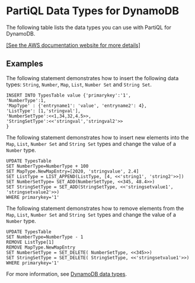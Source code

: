 # PartiQL Data Types for DynamoDB<a name="ql-reference.data-types"></a>

The following table lists the data types you can use with PartiQL for DynamoDB\.

[\[See the AWS documentation website for more details\]](./ql-reference.data-types.html)

## Examples<a name="ql-reference.data-types"></a>

The following statement demonstrates how to insert the following data types: `String`, `Number`, `Map`, `List`, `Number Set` and `String Set`\.

```
INSERT INTO TypesTable value {'primarykey':'1', 
'NumberType':1,
'MapType' : {'entryname1': 'value', 'entryname2': 4}, 
'ListType': [1,'stringval'], 
'NumberSetType':<<1,34,32,4.5>>, 
'StringSetType':<<'stringval','stringval2'>>
}
```

The following statement demonstrates how to insert new elements into the `Map`, `List`, `Number Set` and `String Set` types and change the value of a `Number` type\.

```
UPDATE TypesTable 
SET NumberType=NumberType + 100 
SET MapType.NewMapEntry=[2020, 'stringvalue', 2.4]
SET ListType = LIST_APPEND(ListType, [4, <<'string1', 'string2'>>])
SET NumberSetType= SET_ADD(NumberSetType, <<345, 48.4>>)
SET StringSetType = SET_ADD(StringSetType, <<'stringsetvalue1', 'stringsetvalue2'>>)
WHERE primarykey='1'
```

The following statement demonstrates how to remove elements from the `Map`, `List`, `Number Set` and `String Set` types and change the value of a `Number` type\.

```
UPDATE TypesTable 
SET NumberType=NumberType - 1
REMOVE ListType[1]
REMOVE MapType.NewMapEntry
SET NumberSetType = SET_DELETE( NumberSetType, <<345>>)
SET StringSetType = SET_DELETE( StringSetType, <<'stringsetvalue1'>>)
WHERE primarykey='1'
```

For more information, see [DynamoDB data types](https://docs.aws.amazon.com/amazondynamodb/latest/developerguide/HowItWorks.NamingRulesDataTypes.html#HowItWorks.DataTypes)\.